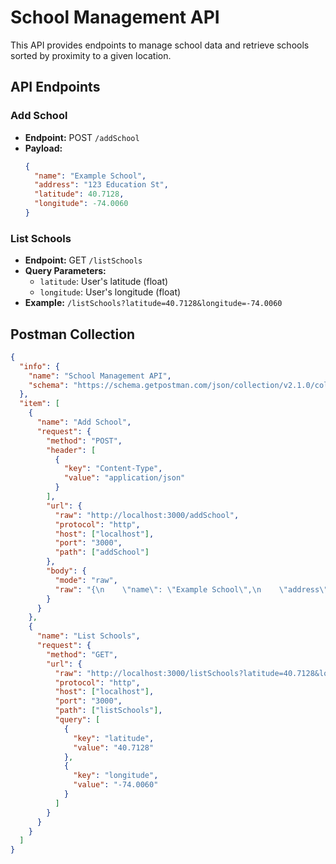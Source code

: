 # School Management API

This API provides endpoints to manage school data and retrieve schools sorted by proximity to a given location.

## API Endpoints

### Add School
- **Endpoint:** POST `/addSchool`
- **Payload:**
  ```json
  {
    "name": "Example School",
    "address": "123 Education St",
    "latitude": 40.7128,
    "longitude": -74.0060
  }
  ```

### List Schools
- **Endpoint:** GET `/listSchools`
- **Query Parameters:**
  - `latitude`: User's latitude (float)
  - `longitude`: User's longitude (float)
- **Example:** `/listSchools?latitude=40.7128&longitude=-74.0060`

## Postman Collection

```json
{
  "info": {
    "name": "School Management API",
    "schema": "https://schema.getpostman.com/json/collection/v2.1.0/collection.json"
  },
  "item": [
    {
      "name": "Add School",
      "request": {
        "method": "POST",
        "header": [
          {
            "key": "Content-Type",
            "value": "application/json"
          }
        ],
        "url": {
          "raw": "http://localhost:3000/addSchool",
          "protocol": "http",
          "host": ["localhost"],
          "port": "3000",
          "path": ["addSchool"]
        },
        "body": {
          "mode": "raw",
          "raw": "{\n    \"name\": \"Example School\",\n    \"address\": \"123 Education St\",\n    \"latitude\": 40.7128,\n    \"longitude\": -74.0060\n}"
        }
      }
    },
    {
      "name": "List Schools",
      "request": {
        "method": "GET",
        "url": {
          "raw": "http://localhost:3000/listSchools?latitude=40.7128&longitude=-74.0060",
          "protocol": "http",
          "host": ["localhost"],
          "port": "3000",
          "path": ["listSchools"],
          "query": [
            {
              "key": "latitude",
              "value": "40.7128"
            },
            {
              "key": "longitude",
              "value": "-74.0060"
            }
          ]
        }
      }
    }
  ]
}
```